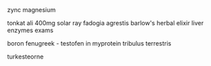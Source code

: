 zync
magnesium



tonkat ali 400mg  solar ray
fadogia agrestis  barlow's herbal elixir
liver enzymes exams

boron
fenugreek - testofen in myprotein
tribulus terrestris



turkesteorne